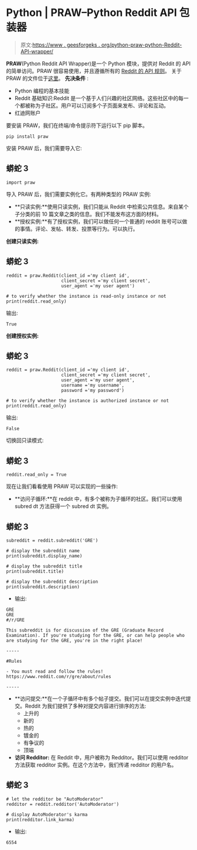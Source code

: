 # Python | PRAW–Python Reddit API 包装器

> 原文:[https://www . geesforgeks . org/python-praw-python-Reddit-API-wrapper/](https://www.geeksforgeeks.org/python-praw-python-reddit-api-wrapper/)

**PRAW**(Python Reddit API Wrapper)是一个 Python 模块，提供对 Reddit 的 API 的简单访问。PRAW 很容易使用，并且遵循所有的 [Reddit 的 API 规则](https://github.com/reddit-archive/reddit/wiki/API)。
关于 PRAW 的文件位于[这里](http://praw.readthedocs.io/)。
**先决条件** :

*   Python 编程的基本技能
*   Reddit 基础知识:Reddit 是一个基于人们兴趣的社区网络。这些社区中的每一个都被称为子社区。用户可以订阅多个子页面来发布、评论和互动。
*   红迪网账户

要安装 PRAW，我们在终端/命令提示符下运行以下 pip 脚本。

```
pip install praw
```

安装 PRAW 后，我们需要导入它:

## 蟒蛇 3

```
import praw
```

导入 PRAW 后，我们需要实例化它。有两种类型的 PRAW 实例:

*   **只读实例:**使用只读实例，我们只能从 Reddit 中检索公共信息。来自某个子分类的前 10 篇文章之类的信息。我们不能发布这方面的材料。
*   **授权实例:**有了授权实例，我们可以做任何一个普通的 reddit 账号可以做的事情。评论、发帖、转发、投票等行为。可以执行。

**创建只读实例:**

## 蟒蛇 3

```
reddit = praw.Reddit(client_id ='my client id',
                     client_secret ='my client secret',
                     user_agent ='my user agent')

# to verify whether the instance is read-only instance or not
print(reddit.read_only)
```

输出:

```
True
```

**创建授权实例:**

## 蟒蛇 3

```
reddit = praw.Reddit(client_id ='my client id',
                     client_secret ='my client secret',
                     user_agent ='my user agent',
                     username ='my username',
                     password ='my password')

# to verify whether the instance is authorized instance or not
print(reddit.read_only)
```

输出:

```
False
```

切换回只读模式:

## 蟒蛇 3

```
reddit.read_only = True
```

现在让我们看看使用 PRAW 可以实现的一些操作:

*   **访问子循环:**在 reddit 中，有多个被称为子循环的社区。我们可以使用 subred dt 方法获得一个 subred dt 实例。

## 蟒蛇 3

```
subreddit = reddit.subreddit('GRE')

# display the subreddit name
print(subreddit.display_name)

# display the subreddit title
print(subreddit.title)      

# display the subreddit description
print(subreddit.description)
```

*   输出:

```
GRE
GRE
#/r/GRE  

This subreddit is for discussion of the GRE (Graduate Record Examination). If you're studying for the GRE, or can help people who are studying for the GRE, you're in the right place!

-----

#Rules

- You must read and follow the rules! 
https://www.reddit.com/r/gre/about/rules

-----
```

*   **访问提交:**在一个子循环中有多个帖子提交。我们可以在提交实例中迭代提交。Reddit 为我们提供了多种对提交内容进行排序的方法:
    *   上升的
    *   新的
    *   热的
    *   镀金的
    *   有争议的
    *   顶端
*   **访问 Redditor:** 在 Reddit 中，用户被称为 Redditor。我们可以使用 redditor 方法获取 redditor 实例。在这个方法中，我们传递 redditor 的用户名。

## 蟒蛇 3

```
# let the redditor be "AutoModerator"
redditor = reddit.redditor('AutoModerator')

# display AutoModerator's karma
print(redditor.link_karma)
```

*   输出:

```
6554
```